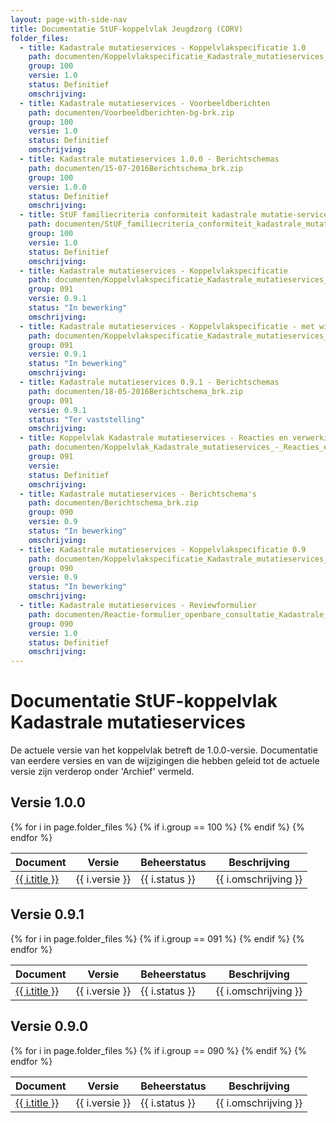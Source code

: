 ```yaml
---
layout: page-with-side-nav
title: Documentatie StUF-koppelvlak Jeugdzorg (CORV)
folder_files:
  - title: Kadastrale mutatieservices - Koppelvlakspecificatie 1.0
    path: documenten/Koppelvlakspecificatie_Kadastrale_mutatieservices_v1.0.0_20160601.pdf
    group: 100
    versie: 1.0
    status: Definitief
    omschrijving: 
  - title: Kadastrale mutatieservices - Voorbeeldberichten
    path: documenten/Voorbeeldberichten-bg-brk.zip
    group: 100
    versie: 1.0
    status: Definitief
    omschrijving: 
  - title: Kadastrale mutatieservices 1.0.0 - Berichtschemas
    path: documenten/15-07-2016Berichtschema_brk.zip
    group: 100
    versie: 1.0.0
    status: Definitief
    omschrijving: 
  - title: StUF familiecriteria conformiteit kadastrale mutatie-services
    path: documenten/StUF_familiecriteria_conformiteit_kadastrale_mutatie-services_0.2.pdf
    group: 100
    versie: 1.0
    status: Definitief
    omschrijving: 
  - title: Kadastrale mutatieservices - Koppelvlakspecificatie
    path: documenten/Koppelvlakspecificatie_Kadastrale_mutatieservices_v0.9.1_20160518.pdf
    group: 091
    versie: 0.9.1
    status: "In bewerking"
    omschrijving: 
  - title: Kadastrale mutatieservices - Koppelvlakspecificatie - met wijzigingen tov versie 0.9
    path: documenten/Koppelvlakspecificatie_Kadastrale_mutatieservices_v0.9.1_20160518_met_renvooi_tov_9.0.pdf
    group: 091
    versie: 0.9.1
    status: "In bewerking"
    omschrijving: 
  - title: Kadastrale mutatieservices 0.9.1 - Berichtschemas
    path: documenten/18-05-2016Berichtschema_brk.zip
    group: 091
    versie: 0.9.1
    status: "Ter vaststelling"
    omschrijving: 
  - title: Koppelvlak Kadastrale mutatieservices - Reacties en verwerking consultatie op v0.9
    path: documenten/Koppelvlak_Kadastrale_mutatieservices_-_Reacties_en_verwerking_consultatie_v0.9_20160518.pdf
    group: 091
    versie: 
    status: Definitief
    omschrijving: 
  - title: Kadastrale mutatieservices - Berichtschema's
    path: documenten/Berichtschema_brk.zip
    group: 090
    versie: 0.9
    status: "In bewerking"
    omschrijving: 
  - title: Kadastrale mutatieservices - Koppelvlakspecificatie 0.9
    path: documenten/Koppelvlakspecificatie_Kadastrale_mutatieservices_v0.9_20160201.pdf
    group: 090
    versie: 0.9
    status: "In bewerking"
    omschrijving: 
  - title: Kadastrale mutatieservices - Reviewformulier
    path: documenten/Reactie-formulier_openbare_consultatie_Kadastrale_Mutaties.zip
    group: 090
    versie: 1.0
    status: Definitief
    omschrijving: 
---
```

# Documentatie StUF-koppelvlak Kadastrale mutatieservices

De actuele versie van het koppelvlak betreft de 1.0.0-versie. Documentatie van eerdere versies en van de wijzigingen die hebben geleid tot de actuele versie zijn verderop onder 'Archief' vermeld.

## Versie 1.0.0

<table>
	<thead>
		<tr>
			<th>Document</th><th>Versie</th><th>Beheerstatus</th><th>Beschrijving</th>
		</tr>
	</thead>
	<tbody>
		{% for i in page.folder_files %}
			{% if i.group == 100 %} 
				<tr>
					<td>
					  <a href="{{ i.path | base_url }}">
						{{ i.title }}
					  </a>
					</td>
					<td>{{ i.versie }}</td>
					<td>{{ i.status }}</td>
					<td>{{ i.omschrijving }}</td>
				</tr>
			{% endif %} 
		{% endfor %}
	</tbody>
</table>

## Versie 0.9.1

<table>
	<thead>
		<tr>
			<th>Document</th><th>Versie</th><th>Beheerstatus</th><th>Beschrijving</th>
		</tr>
	</thead>
	<tbody>
		{% for i in page.folder_files %}
			{% if i.group == 091 %} 
				<tr>
					<td>
					  <a href="{{ i.path | base_url }}">
						{{ i.title }}
					  </a>
					</td>
					<td>{{ i.versie }}</td>
					<td>{{ i.status }}</td>
					<td>{{ i.omschrijving }}</td>
				</tr>
			{% endif %} 
		{% endfor %}
	</tbody>
</table>

## Versie 0.9.0

<table>
	<thead>
		<tr>
			<th>Document</th><th>Versie</th><th>Beheerstatus</th><th>Beschrijving</th>
		</tr>
	</thead>
	<tbody>
		{% for i in page.folder_files %}
			{% if i.group == 090 %} 
				<tr>
					<td>
					  <a href="{{ i.path | base_url }}">
						{{ i.title }}
					  </a>
					</td>
					<td>{{ i.versie }}</td>
					<td>{{ i.status }}</td>
					<td>{{ i.omschrijving }}</td>
				</tr>
			{% endif %} 
		{% endfor %}
	</tbody>
</table>
